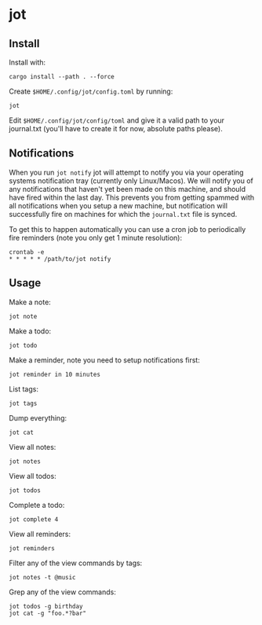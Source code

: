 # jot

## Install

Install with:

    cargo install --path . --force

Create `$HOME/.config/jot/config.toml` by running:

    jot

Edit `$HOME/.config/jot/config/toml` and give it a valid path to your journal.txt (you'll have to create it for now, absolute paths please).

## Notifications

When you run `jot notify` jot will attempt to notify you via your operating
systems notification tray (currently only Linux/Macos). We will notify you of any
notifications that haven't yet been made on this machine, and should have fired within
the last day. This prevents you from getting spammed with all notifications when you
setup a new machine, but notification will successfully fire on machines for which
the `journal.txt` file is synced.

To get this to happen automatically you can use a cron job to periodically fire
reminders (note you only get 1 minute resolution):

    crontab -e
    * * * * * /path/to/jot notify

## Usage

Make a note:

    jot note

Make a todo:

    jot todo

Make a reminder, note you need to setup notifications first:

    jot reminder in 10 minutes

List tags:

    jot tags

Dump everything:

    jot cat

View all notes:

    jot notes

View all todos:

    jot todos

Complete a todo:

    jot complete 4

View all reminders:

    jot reminders

Filter any of the view commands by tags:

    jot notes -t @music

Grep any of the view commands:

    jot todos -g birthday
    jot cat -g "foo.*?bar"


